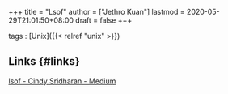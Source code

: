 +++
title = "Lsof"
author = ["Jethro Kuan"]
lastmod = 2020-05-29T21:01:50+08:00
draft = false
+++

tags
: [Unix]({{< relref "unix" >}})

## Links {#links}

[lsof - Cindy Sridharan - Medium](https://medium.com/@copyconstruct/lsof-f2b224eee7b5)
